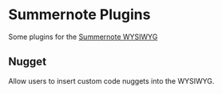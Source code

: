 Summernote Plugins
=============

Some plugins for the [Summernote WYSIWYG](https://github.com/summernote/summernote/)

Nugget
-------------

Allow users to insert custom code nuggets into the WYSIWYG.

